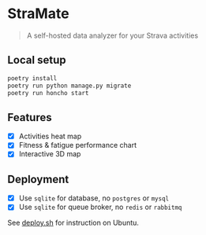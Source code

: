 # StraMate

> A self-hosted data analyzer for your Strava activities

## Local setup

```sh
poetry install
poetry run python manage.py migrate
poetry run honcho start
```

## Features

- [x] Activities heat map
- [x] Fitness & fatigue performance chart
- [x] Interactive 3D map

## Deployment

- [x] Use `sqlite` for database, no `postgres` or `mysql`
- [x] Use `sqlite` for queue broker, no `redis` or `rabbitmq`

See [deploy.sh](./deploy.sh) for instruction on Ubuntu.
